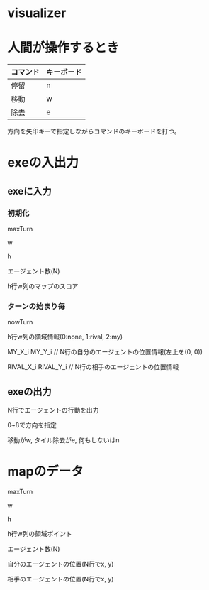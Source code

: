 # visualizer

# 人間が操作するとき

| コマンド | キーボード |
| :--- | :--- |
| 停留 | n |
| 移動 | w |
| 除去 | e |

方向を矢印キーで指定しながらコマンドのキーボードを打つ。

# exeの入出力

## exeに入力
### 初期化
maxTurn

w

h

エージェント数(N)

h行w列のマップのスコア

### ターンの始まり毎
nowTurn

h行w列の領域情報(0:none, 1:rival, 2:my)

MY_X_i MY_Y_i // N行の自分のエージェントの位置情報(左上を(0, 0))

RIVAL_X_i RIVAL_Y_i // N行の相手のエージェントの位置情報

## exeの出力
N行でエージェントの行動を出力

0~8で方向を指定

移動がw, タイル除去がe, 何もしないはn

# mapのデータ
maxTurn

w

h

h行w列の領域ポイント

エージェント数(N)

自分のエージェントの位置(N行でx, y)

相手のエージェントの位置(N行でx, y)
